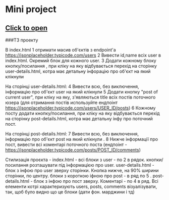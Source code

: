 # Mini project
## [Click to open](https://psiuk1741.github.io/dec-2022-js-project/)

###ТЗ проекту

В index.html
1 отримати масив об'єктів з endpoint'а https://jsonplaceholder.typicode.com/users
2 Вивести id,name всіх user в index.html. Окремий блок для кожного user.
3 Додати кожному блоку кнопку/посилання , при кліку на яку відбувається перехід  на сторінку user-details.html, котра має детальну інфорацію про об'єкт на який клікнули


На сторінці user-details.html:
4 Вивести всю, без виключення, інформацію про об'єкт user на який клікнули
5 Додати кнопку "post of current user", при кліку на яку, з'являються title всіх постів поточного юзера
(для отримання постів используйте ендпоінт https://jsonplaceholder.typicode.com/users/USER_ID/posts)
6 Кожному посту додати кнопку/посилання, при кліку на яку відбувається перехід на сторінку post-details.html, котра має детальну інфу про поточний пост.

На сторінці post-details.html:
7 Вивести всю, без виключення, інформацію про об'єкт post на який клікнули .
8 Нижче інформації про пост, вивести всі коментарі поточного поста (ендпоінт  - https://jsonplaceholder.typicode.com/posts/POST_ID/comments)

Стилизація проєкта -
index.html - всі блоки з user - по 2 в рядок. кнопки/посилання розташувати під інформацією про user.
user-details.html - блок з інфою про user зверху сторінки. Кнопка нижче, на 90% ширини сторінки, по центру.
блоки з короткою іфною про post - в ряд по 5 .
post-details.html - блок з інфою про пост зверху. Коментарі - по 4 в ряд.
Всі елементи котрі характеризують users, posts, comments візуалізувати, так, щоб було видно що це блоки (дати фон. марджини і тд)

